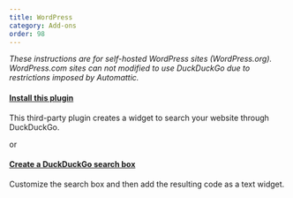 ```yaml
---
title: WordPress
category: Add-ons
order: 98
---
```


<p>
    <em>These instructions are for self-hosted WordPress sites (WordPress.org).
        WordPress.com sites can not modified to use DuckDuckGo due to restrictions
        imposed by Automattic.</em>
</p>

<h4>
    <a href="http://wordpress.org/extend/plugins/duckduckgo-search/">Install this plugin</a>
</h4>
<p>
    This third-party plugin creates a widget to search your website through
    DuckDuckGo.
</p>

<p>
    or
</p>

<h4>
    <a href="https://duckduckgo.com/search_box.html">Create a DuckDuckGo search box</a>
</h4>
<p>
    Customize the search box and then add the resulting code as a text widget.
</p>